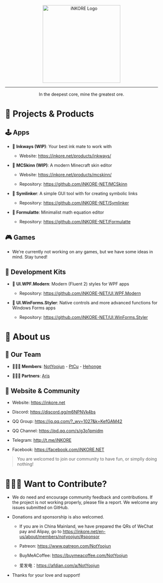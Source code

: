 <br>

<p align="center">
  <a href="https://inkore.net/" rel="noopener noreferrer">
    <img width="256" src="https://github.com/iNKORE-NET/.github/blob/main/assets/iNKORE_Title_512px.png?raw=true" alt="iNKORE Logo">
  </a>
</p>

---

<p align="center">In the deepest core, mine the greatest ore.</p>

# 🔭 Projects & Products

## 🕹️ Apps

- 🚩 **Inkways (WIP)**: Your best ink mate to work with 

  - Website: <https://inkore.net/products/inkways/>

- 🚩 **MCSkinn (WIP)**: A modern Minecraft skin editor

  - Website: <https://inkore.net/products/mcskinn/>

  - Repository: <https://github.com/iNKORE-NET/MCSkinn>

- 🚩 **Symlinker**: A simple GUI tool with for creating symbolic links

  - Repository: <https://github.com/iNKORE-NET/Symlinker>

- 🚩 **Formulatte**: Minimalist math equation editor

  - Repository: <https://github.com/iNKORE-NET/Formulatte>
  
## 🎮 Games

- We're currently not working on any games, but we have some ideas in mind. Stay tuned!

## 🧰 Development Kits

- 🚩 **UI.WPF.Modern**: Modern (Fluent 2) styles for WPF apps

  - Repository: <https://github.com/iNKORE-NET/UI.WPF.Modern>

- 🚩 **UI.WinForms.Styler**: Native controls and more advanced functions for Windows Forms apps

  - Repository: <https://github.com/iNKORE-NET/UI.WinForms.Styler>

# 🏢 About us

## 💎 Our Team

- **👨🏻‍💼 Members**: [NotYoojun](https://www.github.com/NotYoojun) - [PtCu](https://www.github.com/Hongshiits) - [Hehonge](https://www.github.com/Hehonge-onli)

- **👨🏻‍💻 Partners**: [Aris](https://github.com/Aris-Offline)

## 🎏 Website & Community

- Website: <https://inkore.net>

- Discord: <https://discord.gg/m6NPNVk4bs>

- QQ Group: <https://jq.qq.com/?_wv=1027&k=KefGAM42>

- QQ Channel: <https://pd.qq.com/s/g3o1pmidm>

- Telegram: <http://t.me/iNKORE>

- Facebook: <https://facebook.com/iNKORE.NET>

> You are welcomed to join our community to have fun, or simplly doing nothing!

# 👨🏻‍🎨 Want to Contribute?

- We do need and encourage community feedback and contributions. If the project is not working properly, please file a report. We welcome any issues submitted on GitHub.

- Donations and sponsorship is also welcomed.

  - If you are in China Mainland, we have prepared the QRs of WeChat pay and Alipay, go to <https://inkore.net/en-us/about/members/notyoojun/#sponsor>

  - Patreon: <https://www.patreon.com/NotYoojun>

  - BuyMeACoffee: <https://buymeacoffee.com/NotYoojun>

  - 爱发电：<https://afdian.com/a/NotYoojun>

- Thanks for your love and support!
